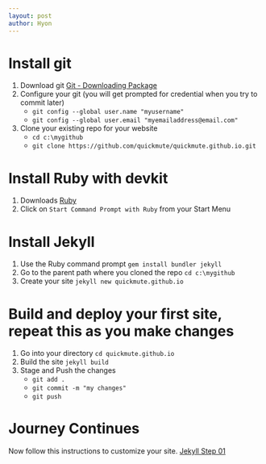 ```yaml
---
layout: post
author: Hyon
---
```

# Install git
1. Download git [Git - Downloading Package](git-scm.com)
2. Configure your git (you will get prompted for credential when you try to commit later)
   - `git config --global user.name "myusername"`
   - `git config --global user.email "myemailaddress@email.com"`
3. Clone your existing repo for your website
   - `cd c:\mygithub`
   - `git clone https://github.com/quickmute/quickmute.github.io.git`

# Install Ruby with devkit
1. Downloads [Ruby](rubyinstaller.org)
2. Click on `Start Command Prompt with Ruby` from your Start Menu

# Install Jekyll
1. Use the Ruby command prompt
   `gem install bundler jekyll`
2. Go to the parent path where you cloned the repo
   `cd c:\mygithub`
3. Create your site
   `jekyll new quickmute.github.io`

# Build and deploy your first site, repeat this as you make changes
1. Go into your directory
   `cd quickmute.github.io`
2. Build the site
   `jekyll build`
3. Stage and Push the changes
   - `git add .`
   - `git commit -m "my changes"`
   - `git push`

# Journey Continues
Now follow this instructions to customize your site. [Jekyll Step 01](https://jekyllrb.com/docs/step-by-step/01-setup/)